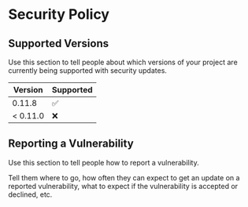 # Security Policy

## Supported Versions

Use this section to tell people about which versions of your project are
currently being supported with security updates.

| Version     | Supported          |
| ----------- | ------------------ |
| 0.11.8      | :white_check_mark: |
| < 0.11.0    | :x:                |

## Reporting a Vulnerability

Use this section to tell people how to report a vulnerability.

Tell them where to go, how often they can expect to get an update on a
reported vulnerability, what to expect if the vulnerability is accepted or
declined, etc.
